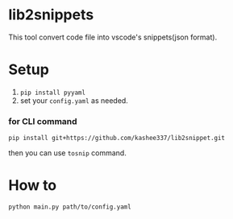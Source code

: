 # lib2snippets
This tool convert code file into vscode's snippets(json format).  

# Setup
1. `pip install pyyaml`
2. set your `config.yaml` as needed.
### for CLI command
`pip install git+https://github.com/kashee337/lib2snippet.git`  

then you can use `tosnip` command.
 
# How to
`python main.py path/to/config.yaml` 

